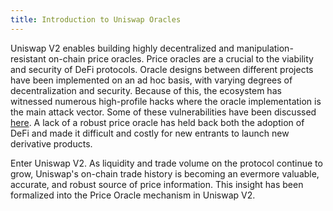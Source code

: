 ```yaml
---
title: Introduction to Uniswap Oracles
---
```


Uniswap V2 enables building highly decentralized and manipulation-resistant on-chain price oracles.
Price oracles are a crucial to the viability and security of DeFi protocols. 
Oracle designs between different projects have been implemented on an ad hoc basis, 
with varying degrees of decentralization and security. 
Because of this, the ecosystem has witnessed numerous high-profile hacks where the oracle implementation is the main 
attack vector. 
Some of these vulnerabilities have been discussed
[here](https://samczsun.com/taking-undercollateralized-loans-for-fun-and-for-profit/). 
A lack of a robust price oracle has held back both the adoption of DeFi and made it difficult and costly for new 
entrants to launch new derivative products.

Enter Uniswap V2. As liquidity and trade volume on the protocol continue to grow, Uniswap's on-chain trade history is 
becoming an evermore valuable, accurate, and robust source of price information.
This insight has been formalized into the Price Oracle mechanism in Uniswap V2.
